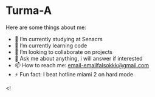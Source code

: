 # Turma-A
Here are some things about me:



- 🔭 I’m currently studying at Senacrs
- 🌱 I’m currently learning code
- 👯 I’m looking to collaborate on projects
- 💬 Ask me about anything, i will answer if interested
- 📫 How to reach me: email-emailfalsokkk@gmail.com
- ⚡ Fun fact: I beat hotline miami 2 on hard mode


<!

